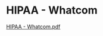 # HIPAA - Whatcom

[HIPAA - Whatcom.pdf](HIPAA%20-%20Whatcom%203758635ecdbf480b8e5afe294c2b7064/HIPAA_-_Whatcom.pdf)